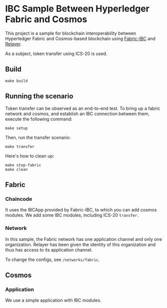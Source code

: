 # IBC Sample Between Hyperledger Fabric and Cosmos

This project is a sample for blockchain interoperability between Hyperledger Fabric and Cosmos-based blockchain using [Fabric-IBC](https://github.com/datachainlab/fabric-ibc) and [Relayer](https://github.com/datachainlab/relayer).

As a subject, token transfer using ICS-20 is used.

## Build

```
make build
```

## Running the scenario

Token transfer can be observed as an end-to-end test.
To bring up a fabric network and cosmos, and establish an IBC connection between them, execute the following command:

```
make setup
```

Then, run the transfer scenario:

```
make transfer
```

Here's how to clean up:

```
make stop-fabric
make clean
```

## Fabric

### Chaincode

It uses the IBCApp provided by Fabric-IBC, to which you can add cosmos modules. We add some IBC modules, including ICS-20 `transfer.`

### Network

In this sample, the Fabric network has one application channel and only one organization.
Relayer has been given the identity of this organization and thus has access to its application channel.

To change the configs, see `/networks/fabric`.

## Cosmos

### Application

We use a simple application with IBC modules.

